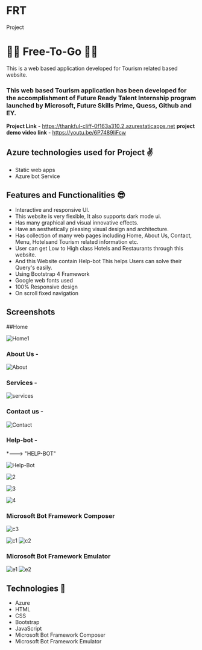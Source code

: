 # FRT
Project
# 🎊🎀 Free-To-Go 🎀🎊

This is a web based application developed for Tourism related based website.

### This web based Tourism application has been developed for the accomplishment of Future Ready Talent Internship program launched by Microsoft, Future Skills Prime, Quess, Github and EY.


**Project Link** - https://thankful-cliff-0f163a310.2.azurestaticapps.net
**project demo video link** - https://youtu.be/6P7489IiFcw

## Azure technologies used for Project ✌️

- Static web apps
- Azure  bot Service

## Features and Functionalities 😎

- Interactive and responsive UI.
- This website is very flexible, It also supports dark mode ui.
- Has many graphical and visual innovative effects.
- Have an aesthetically pleasing visual design and architecture.
- Has collection of many web pages including Home, About Us, Contact, Menu, Hotelsand Tourism related information etc.
- User can get Low to High class Hotels and Restaurants through this website. 
- And this Website contain Help-bot This helps Users can solve their Query's easily.
- Using Bootstrap 4 Framework
- Google web fonts used
- 100% Responsive design
- On scroll fixed navigation
## Screenshots
  
  
 
 
 ##Home

![Home1](https://user-images.githubusercontent.com/116092852/204785672-768a713d-d077-4c9a-8645-aa95769c4c5d.png)



   

### About Us -


![About](https://user-images.githubusercontent.com/116092852/204785697-ea2f2e65-aecc-47f4-b714-ded9b92b897f.png)

### Services -

![services](https://user-images.githubusercontent.com/116092852/204785733-d132431e-0bc0-4319-b82b-3c9cedf4ef92.png)


### Contact us -

![Contact](https://user-images.githubusercontent.com/116092852/204785759-47c33da1-2c21-4cf3-929e-ac01b159fe88.png)


### Help-bot -

*---> "HELP-BOT"



![Help-Bot](https://user-images.githubusercontent.com/116092852/204785773-6ff2a40b-daae-416b-a72d-07d196b0bfa1.png)

![2](https://user-images.githubusercontent.com/116092852/208034218-b060b90e-9a3d-4c49-83c8-0219a30873d2.png)

![3](https://user-images.githubusercontent.com/116092852/208034372-cbd5f676-63a9-4fcd-80bc-4496f1e730a2.png)

![4](https://user-images.githubusercontent.com/116092852/208034396-16edd3d9-0723-4e74-969b-98cfe2e6067f.png)

### Microsoft Bot Framework Composer
![c3](https://user-images.githubusercontent.com/116092852/208113429-89238671-17a2-490d-9bdb-a5028794a8af.png)

![c1](https://user-images.githubusercontent.com/116092852/208113438-caf752ab-25ca-4857-bbdb-5ba0cb2a8f99.png)
![c2](https://user-images.githubusercontent.com/116092852/208113462-bf9297fb-a550-4b49-89a5-dccb50b041d6.png)

### Microsoft Bot Framework Emulator

![e1](https://user-images.githubusercontent.com/116092852/208113492-1a4488cb-b737-40e5-92bb-15c8dd6a8ae3.png)
![e2](https://user-images.githubusercontent.com/116092852/208113509-74e855f7-6337-4fd2-8655-542999c27860.png)

## Technologies 📂

- Azure
- HTML
- CSS
- Bootstrap
- JavaScript
- Microsoft Bot Framework Composer
- Microsoft Bot Framework Emulator
